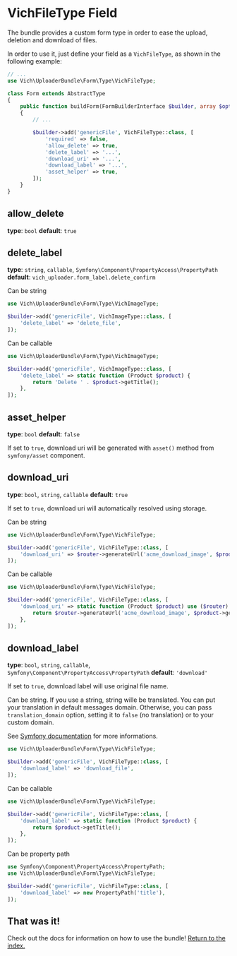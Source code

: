 VichFileType Field
==================

The bundle provides a custom form type in order to ease the upload, deletion and
download of files.

In order to use it, just define your field as a `VichFileType`, as shown in the
following example:

```php
// ...
use Vich\UploaderBundle\Form\Type\VichFileType;

class Form extends AbstractType
{
    public function buildForm(FormBuilderInterface $builder, array $options): void
    {
        // ...

        $builder->add('genericFile', VichFileType::class, [
            'required' => false,
            'allow_delete' => true,
            'delete_label' => '...',
            'download_uri' => '...',
            'download_label' => '...',
            'asset_helper' => true,
        ]);
    }
}
```

allow_delete
------------
**type**: `bool` **default**: `true`

delete_label
--------------
**type**: `string`, `callable`, `Symfony\Component\PropertyAccess\PropertyPath` **default**: `vich_uploader.form_label.delete_confirm`

Can be string 
```php
use Vich\UploaderBundle\Form\Type\VichImageType;

$builder->add('genericFile', VichImageType::class, [
    'delete_label' => 'delete_file',
]);

```

Can be callable

```php
use Vich\UploaderBundle\Form\Type\VichImageType;

$builder->add('genericFile', VichImageType::class, [
    'delete_label' => static function (Product $product) {
        return 'Delete ' . $product->getTitle();
    },
]);

```

asset_helper
------------
**type**: `bool` **default**: `false`

If set to `true`, download uri will be generated with `asset()` method from `symfony/asset` component.

download_uri
------------
**type**: `bool`, `string`, `callable` **default**: `true`

If set to `true`, download uri will automatically resolved using storage.

Can be string

```php
use Vich\UploaderBundle\Form\Type\VichFileType;

$builder->add('genericFile', VichFileType::class, [
    'download_uri' => $router->generateUrl('acme_download_image', $product->getId()),
]);

```

Can be callable

```php
use Vich\UploaderBundle\Form\Type\VichFileType;

$builder->add('genericFile', VichFileType::class, [
    'download_uri' => static function (Product $product) use ($router) {
        return $router->generateUrl('acme_download_image', $product->getId());
    },
]);

```

download_label
--------------
**type**: `bool`, `string`, `callable`, `Symfony\Component\PropertyAccess\PropertyPath` **default**: `'download'`

If set to `true`, download label will use original file name.

Can be string. If you use a string, string wille be translated. You can put your translation in default messages domain.
Otherwise, you can pass `translation_domain` option, setting it to `false` (no translation) or to your custom domain.

See [Symfony documentation](https://symfony.com/doc/current/translation.html) for more informations.


```php
use Vich\UploaderBundle\Form\Type\VichFileType;

$builder->add('genericFile', VichFileType::class, [
    'download_label' => 'download_file',
]);

```

Can be callable

```php
use Vich\UploaderBundle\Form\Type\VichFileType;

$builder->add('genericFile', VichFileType::class, [
    'download_label' => static function (Product $product) {
        return $product->getTitle();
    },
]);

```

Can be property path 
```php
use Symfony\Component\PropertyAccess\PropertyPath;
use Vich\UploaderBundle\Form\Type\VichFileType;

$builder->add('genericFile', VichFileType::class, [
    'download_label' => new PropertyPath('title'),
]);

```

## That was it!

Check out the docs for information on how to use the bundle! [Return to the
index.](../index.md)
